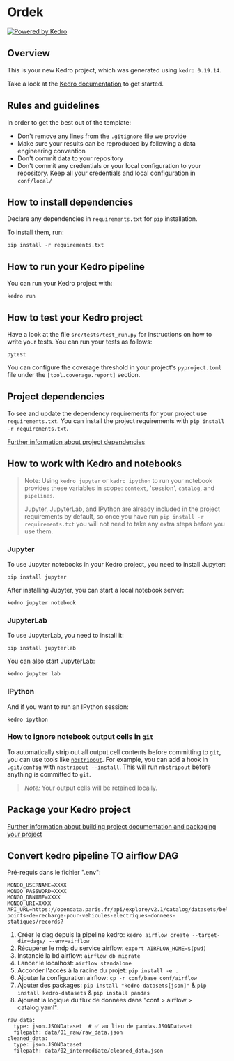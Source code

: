 # Ordek

[![Powered by Kedro](https://img.shields.io/badge/powered_by-kedro-ffc900?logo=kedro)](https://kedro.org)

## Overview

This is your new Kedro project, which was generated using `kedro 0.19.14`.

Take a look at the [Kedro documentation](https://docs.kedro.org) to get started.

## Rules and guidelines

In order to get the best out of the template:

* Don't remove any lines from the `.gitignore` file we provide
* Make sure your results can be reproduced by following a data engineering convention
* Don't commit data to your repository
* Don't commit any credentials or your local configuration to your repository. Keep all your credentials and local configuration in `conf/local/`

## How to install dependencies

Declare any dependencies in `requirements.txt` for `pip` installation.

To install them, run:

```
pip install -r requirements.txt
```

## How to run your Kedro pipeline

You can run your Kedro project with:

```
kedro run
```

## How to test your Kedro project

Have a look at the file `src/tests/test_run.py` for instructions on how to write your tests. You can run your tests as follows:

```
pytest
```

You can configure the coverage threshold in your project's `pyproject.toml` file under the `[tool.coverage.report]` section.


## Project dependencies

To see and update the dependency requirements for your project use `requirements.txt`. You can install the project requirements with `pip install -r requirements.txt`.

[Further information about project dependencies](https://docs.kedro.org/en/stable/kedro_project_setup/dependencies.html#project-specific-dependencies)

## How to work with Kedro and notebooks

> Note: Using `kedro jupyter` or `kedro ipython` to run your notebook provides these variables in scope: `context`, 'session', `catalog`, and `pipelines`.
>
> Jupyter, JupyterLab, and IPython are already included in the project requirements by default, so once you have run `pip install -r requirements.txt` you will not need to take any extra steps before you use them.

### Jupyter
To use Jupyter notebooks in your Kedro project, you need to install Jupyter:

```
pip install jupyter
```

After installing Jupyter, you can start a local notebook server:

```
kedro jupyter notebook
```

### JupyterLab
To use JupyterLab, you need to install it:

```
pip install jupyterlab
```

You can also start JupyterLab:

```
kedro jupyter lab
```

### IPython
And if you want to run an IPython session:

```
kedro ipython
```

### How to ignore notebook output cells in `git`
To automatically strip out all output cell contents before committing to `git`, you can use tools like [`nbstripout`](https://github.com/kynan/nbstripout). For example, you can add a hook in `.git/config` with `nbstripout --install`. This will run `nbstripout` before anything is committed to `git`.

> *Note:* Your output cells will be retained locally.

## Package your Kedro project

[Further information about building project documentation and packaging your project](https://docs.kedro.org/en/stable/tutorial/package_a_project.html)


## Convert kedro pipeline TO airflow DAG
Pré-requis dans le fichier ".env":
```
MONGO_USERNAME=XXXX
MONGO_PASSWORD=XXXX
MONGO_DBNAME=XXXX
MONGO_URI=XXXX
API_URL=https://opendata.paris.fr/api/explore/v2.1/catalog/datasets/belib-points-de-recharge-pour-vehicules-electriques-donnees-statiques/records?
```
1. Créer le dag depuis la pipeline kedro: `kedro airflow create --target-dir=dags/ --env=airflow`
2. Récupérer le mdp du service airflow: `export AIRFLOW_HOME=$(pwd)`
3. Instancié la bd airflow: `airflow db migrate`
4. Lancer le localhost: `airflow standalone`
5. Accorder l'accès à la racine du projet: `pip install -e .`
6. Ajouter la configuration airflow: `cp -r conf/base conf/airflow`
7. Ajouter des packages: `pip install "kedro-datasets[json]"` & `pip install kedro-datasets` & `pip install pandas`
8. Ajouant la logique du flux de données dans "conf > airflow > catalog.yaml":
```
raw_data:
  type: json.JSONDataset  # ✅ au lieu de pandas.JSONDataset
  filepath: data/01_raw/raw_data.json
cleaned_data:
  type: json.JSONDataset
  filepath: data/02_intermediate/cleaned_data.json
```
